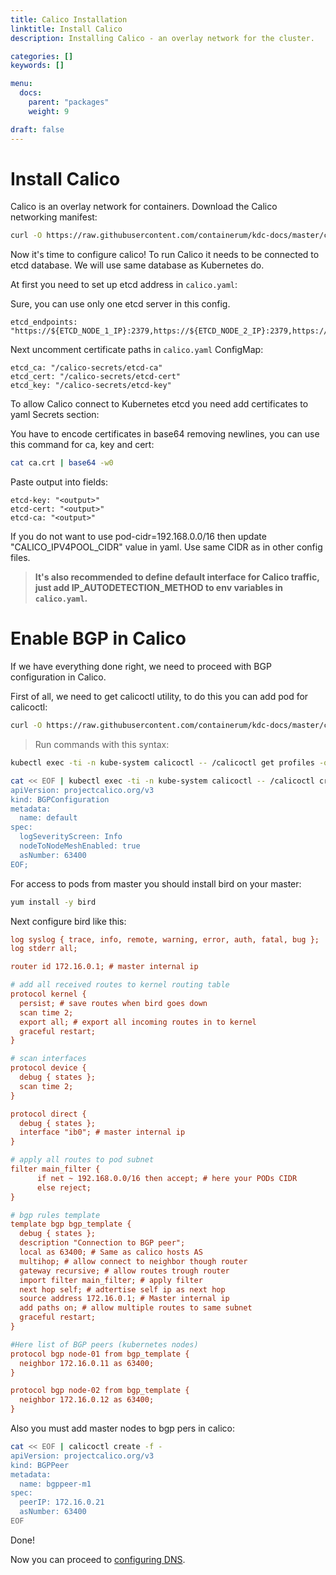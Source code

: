 ```yaml
---
title: Calico Installation
linktitle: Install Calico
description: Installing Calico - an overlay network for the cluster.

categories: []
keywords: []

menu:
  docs:
    parent: "packages"
    weight: 9

draft: false
---
```


# Install Calico

Calico is an overlay network for containers. Download the Calico networking manifest:

```bash
curl -O https://raw.githubusercontent.com/containerum/kdc-docs/master/content/files/calico/calico.yaml
```

Now it's time to configure calico!
To run Calico it needs to be connected to etcd database. We will use same database as Kubernetes do.

At first you need to set up etcd address in `calico.yaml`:

Sure, you can use only one etcd server in this config.
```
etcd_endpoints: "https://${ETCD_NODE_1_IP}:2379,https://${ETCD_NODE_2_IP}:2379,https://${ETCD_NODE_3_IP}:2379"
```
Next uncomment certificate paths in `calico.yaml` ConfigMap:
```
etcd_ca: "/calico-secrets/etcd-ca"
etcd_cert: "/calico-secrets/etcd-cert"
etcd_key: "/calico-secrets/etcd-key"
```
To allow Calico connect to Kubernetes etcd you need add certificates to yaml Secrets section:

You have to encode certificates in base64 removing newlines, you can use this command for ca, key and cert:
```bash
cat ca.crt | base64 -w0
```
Paste output into fields:
```
etcd-key: "<output>"
etcd-cert: "<output>"
etcd-ca: "<output>"
```
If you do not want to use pod-cidr=192.168.0.0/16 then update "CALICO_IPV4POOL_CIDR" value in yaml. Use same CIDR as in other config files.

> **It's also recommended to define default interface for Calico traffic, just add IP_AUTODETECTION_METHOD to env variables in `calico.yaml`.**

# Enable BGP in Calico

If we have everything done right, we need to proceed with BGP configuration in Calico.

First of all, we need to get calicoctl utility, to do this you can add pod for calicoctl:

```bash
curl -O https://raw.githubusercontent.com/containerum/kdc-docs/master/content/files/calico/calicoctl.yaml
```

> Run commands with this syntax:
```bash
kubectl exec -ti -n kube-system calicoctl -- /calicoctl get profiles -o wide
```

```bash
cat << EOF | kubectl exec -ti -n kube-system calicoctl -- /calicoctl create -f -
apiVersion: projectcalico.org/v3
kind: BGPConfiguration
metadata:
  name: default
spec:
  logSeverityScreen: Info
  nodeToNodeMeshEnabled: true
  asNumber: 63400
EOF;
```

For access to pods from master you should install bird on your master:
```bash
yum install -y bird
```
Next configure bird like this:
```ini
log syslog { trace, info, remote, warning, error, auth, fatal, bug };
log stderr all;

router id 172.16.0.1; # master internal ip

# add all received routes to kernel routing table
protocol kernel {
  persist; # save routes when bird goes down
  scan time 2;
  export all; # export all incoming routes in to kernel
  graceful restart;
}

# scan interfaces
protocol device {
  debug { states };
  scan time 2;
}

protocol direct {
  debug { states };
  interface "ib0"; # master internal ip
}

# apply all routes to pod subnet
filter main_filter {
      if net ~ 192.168.0.0/16 then accept; # here your PODs CIDR
      else reject;
}

# bgp rules template
template bgp bgp_template {
  debug { states };
  description "Connection to BGP peer";
  local as 63400; # Same as calico hosts AS
  multihop; # allow connect to neighbor though router
  gateway recursive; # allow routes trough router
  import filter main_filter; # apply filter
  next hop self; # adtertise self ip as next hop
  source address 172.16.0.1; # Master internal ip
  add paths on; # allow multiple routes to same subnet
  graceful restart;
}

#Here list of BGP peers (kubernetes nodes)
protocol bgp node-01 from bgp_template {
  neighbor 172.16.0.11 as 63400;
}

protocol bgp node-02 from bgp_template {
  neighbor 172.16.0.12 as 63400;
}
```

Also you must add master nodes to bgp pers in calico:
```bash
cat << EOF | calicoctl create -f -
apiVersion: projectcalico.org/v3
kind: BGPPeer
metadata:
  name: bgppeer-m1
spec:
  peerIP: 172.16.0.21
  asNumber: 63400
EOF
```

Done!

Now you can proceed to [configuring DNS](/installation/packages/9dns).

